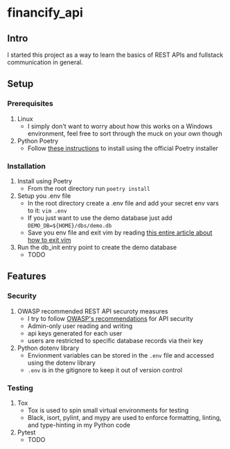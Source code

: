 # financify_api

## Intro

I started this project as a way to learn the basics of REST APIs and fullstack communication in general.

## Setup

### Prerequisites

1. Linux
    - I simply don't want to worry about how this works on a Windows environment, feel free to sort through the muck on your own though
2. Python Poetry
    - Follow [these instructions](https://python-poetry.org/docs/#installing-with-the-official-installer) to install using the official Poetry installer

### Installation

1. Install using Poetry
    - From the root directory run `poetry install`
2. Setup you .env file
    - In the root directory create a .env file and add your secret env vars to it: `vim .env`
    - If you just want to use the demo database just add `DEMO_DB=${HOME}/dbs/demo.db`
    - Save you env file and exit vim by reading [this entire article about how to exit vim](https://builtin.com/articles/how-to-exit-vim)
3. Run the db_init entry point to create the demo database
    - TODO

## Features

### Security

1. OWASP recommended REST API securoty measures
    - I try to follow [OWASP's recommendations](https://owasp.org/API-Security/editions/2023/en/0x00-header/) for API security
    - Admin-only user reading and writing
    - api keys generated for each user
    - users are restricted to specific database records via their key
2. Python dotenv library
    - Envionment variables can be stored in the `.env` file and accessed using the dotenv library
    - `.env` is in the gitignore to keep it out of version control

### Testing

1. Tox
    - Tox is used to spin small virtual environments for testing
    - Black, isort, pylint, and mypy are used to enforce formatting, linting, and type-hinting in my Python code
2. Pytest
    - TODO